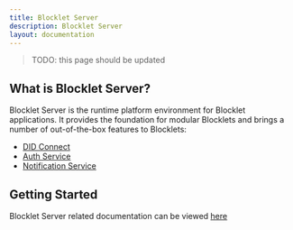 ```yaml
---
title: Blocklet Server
description: Blocklet Server
layout: documentation
---
```


> <p style={{color:"red"}}>TODO: this page should be updated</p>

## What is Blocklet Server?

Blocklet Server is the runtime platform environment for Blocklet applications. It provides the foundation for modular Blocklets and brings a number of out-of-the-box features to Blocklets:

- [DID Connect](/development/did-connect)
- [Auth Service](/development/service-auth)
- [Notification Service](/development/service-notification)

## Getting Started

Blocklet Server related documentation can be viewed [here](link-to-blocklet-server)

